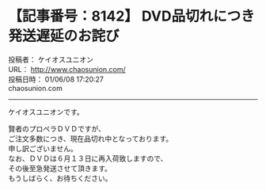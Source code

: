 # 【記事番号：8142】 DVD品切れにつき発送遅延のお詫び

投稿者： ケイオスユニオン  
URL： http://www.chaosunion.com/  
投稿日時： 01/06/08 17:20:27  
chaosunion.com

---

ケイオスユニオンです。  
  
賢者のプロペラＤＶＤですが、  
ご注文多数につき、現在品切れ中となっております。  
申し訳ございません。  
なお、ＤＶＤは６月１３日に再入荷致しますので、  
その後至急発送させて頂きます。  
もうしばらく、お待ちください。  
